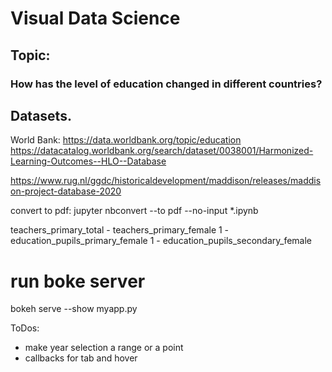 # Visual Data Science

## Topic:
### How has the level of education changed in different countries?

## Datasets.
World Bank: https://data.worldbank.org/topic/education
https://datacatalog.worldbank.org/search/dataset/0038001/Harmonized-Learning-Outcomes--HLO--Database

https://www.rug.nl/ggdc/historicaldevelopment/maddison/releases/maddison-project-database-2020

convert to pdf:
jupyter nbconvert --to pdf --no-input *.ipynb

teachers_primary_total - teachers_primary_female
1 - education_pupils_primary_female
1 - education_pupils_secondary_female

# run boke server
bokeh serve --show myapp.py

ToDos:
* make year selection a range or a point
* callbacks for tab and hover